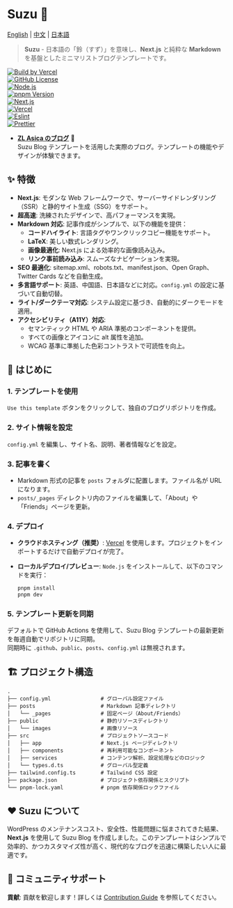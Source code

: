# Suzu 🎐

[English](./README.md) | [中文](./README_ZH.md) | [日本語](./README_JA.md)

> **Suzu** - 日本語の「鈴（すず）」を意味し、**Next.js** と純粋な **Markdown** を基盤としたミニマリストブログテンプレートです。

[![Build by Vercel][github-build-badge]][github-build-link]  
[![GitHub License][license-badge]][license-link]  
[![Node.js][node-badge]][node-link]  
[![pnpm Version][pnpm-badge]][pnpm-link]  
[![Next.js][nextjs-badge]][nextjs-link]  
[![Vercel][vercel-badge]][vercel-link]  
[![Eslint][eslint-badge]][eslint-link]  
[![Prettier][prettier-badge]][prettier-link]

- [**ZL Asica のブログ**](https://www.zla.pub) 🌸  
  Suzu Blog テンプレートを活用した実際のブログ。テンプレートの機能やデザインが体験できます。

## ✨ 特徴

- **Next.js**: モダンな Web フレームワークで、サーバーサイドレンダリング（SSR）と静的サイト生成（SSG）をサポート。
- **超高速**: 洗練されたデザインで、高パフォーマンスを実現。
- **Markdown 対応**: 記事作成がシンプルで、以下の機能を提供：
  - **コードハイライト**: 言語タグやワンクリックコピー機能をサポート。
  - **LaTeX**: 美しい数式レンダリング。
  - **画像最適化**: Next.js による効率的な画像読み込み。
  - **リンク事前読み込み**: スムーズなナビゲーションを実現。
- **SEO 最適化**: sitemap.xml、robots.txt、manifest.json、Open Graph、Twitter Cards などを自動生成。
- **多言語サポート**: 英語、中国語、日本語などに対応。`config.yml` の設定に基づいて自動切替。
- **ライト/ダークテーマ対応**: システム設定に基づき、自動的にダークモードを適用。
- **アクセシビリティ（A11Y）対応**:
  - セマンティック HTML や ARIA 準拠のコンポーネントを提供。
  - すべての画像とアイコンに alt 属性を追加。
  - WCAG 基準に準拠した色彩コントラストで可読性を向上。

## 🚀 はじめに

### 1. テンプレートを使用

`Use this template` ボタンをクリックして、独自のブログリポジトリを作成。

### 2. サイト情報を設定

`config.yml` を編集し、サイト名、説明、著者情報などを設定。

### 3. 記事を書く

- Markdown 形式の記事を `posts` フォルダに配置します。ファイル名が URL になります。
- `posts/_pages` ディレクトリ内のファイルを編集して、「About」や「Friends」ページを更新。

### 4. デプロイ

- **クラウドホスティング（推奨）**: [Vercel](https://vercel.com) を使用します。プロジェクトをインポートするだけで自動デプロイが完了。
- **ローカルデプロイ/プレビュー**: `Node.js` をインストールして、以下のコマンドを実行：

  ```bash
  pnpm install
  pnpm dev
  ```

### 5. テンプレート更新を同期

デフォルトで GitHub Actions を使用して、Suzu Blog テンプレートの最新更新を毎週自動でリポジトリに同期。  
同期時に `.github`、`public`、`posts`、`config.yml` は無視されます。

## 🏗️ プロジェクト構造

```plaintext
.
├── config.yml                # グローバル設定ファイル
├── posts                     # Markdown 記事ディレクトリ
│   └── _pages                # 固定ページ（About/Friends）
├── public                    # 静的リソースディレクトリ
│   └── images                # 画像リソース
├── src                       # プロジェクトソースコード
│   ├── app                   # Next.js ページディレクトリ
│   ├── components            # 再利用可能なコンポーネント
│   ├── services              # コンテンツ解析、設定処理などのロジック
│   └── types.d.ts            # グローバル型定義
├── tailwind.config.ts        # Tailwind CSS 設定
├── package.json              # プロジェクト依存関係とスクリプト
└── pnpm-lock.yaml            # pnpm 依存関係ロックファイル
```

## ❤️ Suzu について

WordPress のメンテナンスコスト、安全性、性能問題に悩まされてきた結果、**Next.js** を使用して Suzu Blog を作成しました。このテンプレートはシンプルで効率的、かつカスタマイズ性が高く、現代的なブログを迅速に構築したい人に最適です。

## 🔗 コミュニティサポート

**貢献**: 貢献を歓迎します！詳しくは [Contribution Guide](https://github.com/ZL-Asica/SuzuBlog/blob/main/CONTRIBUTING.md) を参照してください。

<!-- Badges / Links -->

[eslint-badge]: https://img.shields.io/badge/eslint-4B32C3?logo=eslint&logoColor=white
[eslint-link]: https://www.npmjs.com/package/eslint-config-zl-asica
[github-build-badge]: https://img.shields.io/github/deployments/ZL-Asica/SuzuBlog/Production?logo=github&label=Build
[github-build-link]: https://github.com/ZL-Asica/SuzuBlog/deployments
[license-badge]: https://img.shields.io/github/license/ZL-Asica/SuzuBlog
[license-link]: https://github.com/ZL-Asica/SuzuBlog/blob/main/LICENSE
[nextjs-badge]: https://img.shields.io/badge/Next.js-black?logo=next.js&logoColor=white
[nextjs-link]: https://nextjs.org
[node-badge]: https://img.shields.io/badge/node%3E=18.18-339933?logo=node.js&logoColor=white
[node-link]: https://nodejs.org/
[pnpm-badge]: https://img.shields.io/github/package-json/packageManager/ZL-Asica/SuzuBlog?label=&logo=pnpm&logoColor=fff&color=F69220
[pnpm-link]: https://pnpm.io/
[prettier-badge]: https://img.shields.io/badge/Prettier-F7B93E?logo=Prettier&logoColor=white
[prettier-link]: https://www.npmjs.com/package/@zl-asica/prettier-config
[vercel-badge]: https://img.shields.io/badge/Vercel-%23000000.svg?logo=vercel&logoColor=white
[vercel-link]: https://vercel.com
